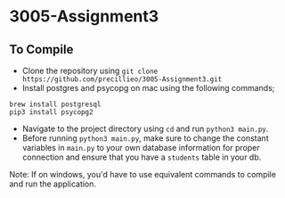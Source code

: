 # 3005-Assignment3

## To Compile
- Clone the repository using ```git clone https://github.com/precillieo/3005-Assignment3.git```
- Install postgres and psycopg on mac using the following commands;
```
brew install postgresql
pip3 install psycopg2
```
- Navigate to the project directory using `cd` and run `python3 main.py`. 
- Before running `python3 main.py`, make sure to change the constant variables in `main.py` to your own database information for proper connection and ensure that you have a `students` table in your db.

Note: If on windows, you'd have to use equivalent commands to compile and run the application. 